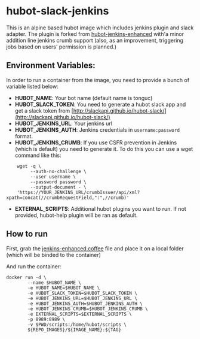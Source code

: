 # hubot-slack-jenkins

This is an alpine based hubot image which includes jenkins plugin and slack adapter. 
The plugin is forked from [hubot-jenkins-enhanced](https://github.com/codeandfury/hubot-jenkins-enhanced)
with'a minor addition line jenkins crumb support (also, as an improvement, 
triggering jobs based on users' permission is planned.)

## Environment Variables:
In order to run a container from the image, you need to provide a bunch of variable listed below:

- **HUBOT_NAME**: Your bot name (default name is tonguc)
- **HUBOT_SLACK_TOKEN**: You need to generate a hubot slack app and get a slack token 
from [http://slackapi.github.io/hubot-slack/](http://slackapi.github.io/hubot-slack/)
- **HUBOT_JENKINS_URL**: Your jenkins url
- **HUBOT_JENKINS_AUTH**: Jenkins credentials in `username:password` format.
- **HUBOT_JENKINS_CRUMB**: If you use CSFR prevention in Jenkins (which is default) you 
need to generate it. To do this you can use a wget command like this:
 
```
    wget -q \
         --auth-no-challenge \
         --user username \
         --password password \
         --output-document - \
    'https://YOUR_JENKINS_URL/crumbIssuer/api/xml?xpath=concat(//crumbRequestField,":",//crumb)'
```
 
- **EXTERNAL_SCRIPTS**: Additional hubot plugins you want to run. 
If not provided, hubot-help plugin will be ran as default. 

## How to run

First, grab the [jenkins-enhanced.coffee](https://github.com/guilhermerodriguesti/robo-ci/blob/master/scripts/jenkins-enhanced.coffee)
file and place it on a local folder (which will be binded to the container)

And run the container:

```
docker run -d \
        --name $HUBOT_NAME \
        -e HUBOT_NAME=$HUBOT_NAME \
        -e HUBOT_SLACK_TOKEN=$HUBOT_SLACK_TOKEN \
        -e HUBOT_JENKINS_URL=$HUBOT_JENKINS_URL \
        -e HUBOT_JENKINS_AUTH=$HUBOT_JENKINS_AUTH \
        -e HUBOT_JENKINS_CRUMB=$HUBOT_JENKINS_CRUMB \
        -e EXTERNAL_SCRIPTS=$EXTERNAL_SCRIPTS \
        -p 8989:8989 \
        -v $PWD/scripts:/home/hubot/scripts \
        ${REPO_IMAGES}/${IMAGE_NAME}:${TAG}
```